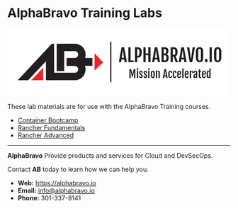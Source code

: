 # AlphaBravo Training Labs

![AlphaBravo](./images/ablogo.png)

These lab materials are for use with the AlphaBravo Training courses.


* [Container Bootcamp](./container-bootcamp/README.md)
* [Rancher Fundamentals](./rancher-fundamentals/README.md)
* [Rancher Advanced](./rancher-advanced/README.md)

___

**AlphaBravo** Provide products and services for Cloud and DevSecOps.

Contact **AB** today to learn how we can help you.

* **Web:** https://alphabravo.io
* **Email:** info@alphabravo.io
* **Phone:** 301-337-8141
